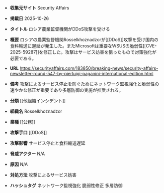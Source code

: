 - **収集元サイト**
Security Affairs

- **掲載日**
2025-10-26

- **タイトル**
ロシア農業監督機関がDDoS攻撃を受ける

- **概要**
ロシアの農業監督機関Rosselkhoznadzorが[[DDoS]]攻撃を受け国内の食料輸送に遅延が発生した。またMicrosoftは重要なWSUSの脆弱性[[CVE-2025-59287]]を修正した。攻撃はサービス妨害を狙ったもので対策強化が必要である。

- **URL**
https://securityaffairs.com/183850/breaking-news/security-affairs-newsletter-round-547-by-pierluigi-paganini-international-edition.html

- **備考**
攻撃によるサービス停止を防ぐためにネットワーク監視強化と脆弱性の速やかな修正が重要であり多層防御の実施が推奨される。

- **分類**
[[他組織インシデント]]

- **組織名**
Rosselkhoznadzor

- **業種**
[[公務]]

- **攻撃手口**
[[DDoS]]

- **攻撃影響**
サービス停止と食料輸送遅延

- **脅威アクター**
N/A

- **原因**
N/A

- **対処方法**
攻撃によるサービス妨害

- **ハッシュタグ**
ネットワーク監視強化 脆弱性修正 多層防御

